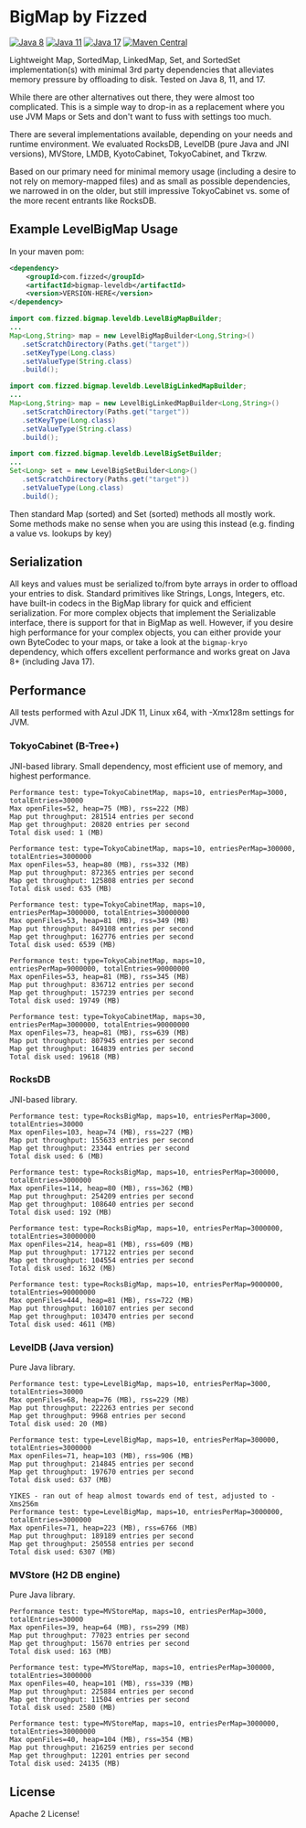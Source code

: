 # BigMap by Fizzed

[![Java 8](https://img.shields.io/github/actions/workflow/status/fizzed/bigmap/java8.yaml?branch=master&label=Java%208&style=flat-square)](https://github.com/fizzed/bigmap/actions/workflows/java8.yaml)
[![Java 11](https://img.shields.io/github/actions/workflow/status/fizzed/bigmap/java11.yaml?branch=master&label=Java%2011&style=flat-square)](https://github.com/fizzed/bigmap/actions/workflows/java11.yaml)
[![Java 17](https://img.shields.io/github/actions/workflow/status/fizzed/bigmap/java17.yaml?branch=master&label=Java%2017&style=flat-square)](https://github.com/fizzed/bigmap/actions/workflows/java17.yaml)
[![Maven Central](https://img.shields.io/maven-central/v/com.fizzed/bigmap?style=flat-square)](https://mvnrepository.com/artifact/com.fizzed/bigmap)

Lightweight Map, SortedMap, LinkedMap, Set, and SortedSet implementation(s) with minimal 3rd party dependencies that alleviates memory
pressure by offloading to disk.  Tested on Java 8, 11, and 17.

While there are other alternatives out there, they were almost too complicated.  This is a simple
way to drop-in as a replacement where you use JVM Maps or Sets and don't want to fuss with settings
too much.

There are several implementations available, depending on your needs and runtime environment. We evaluated
RocksDB, LevelDB (pure Java and JNI versions), MVStore, LMDB, KyotoCabinet, TokyoCabinet, and Tkrzw.

Based on our primary need for minimal memory usage (including a desire to not rely on memory-mapped files)
and as small as possible dependencies, we narrowed in on the older, but still impressive TokyoCabinet vs.
some of the more recent entrants like RocksDB.

## Example LevelBigMap Usage

In your maven pom:

```xml
<dependency>
    <groupId>com.fizzed</groupId>
    <artifactId>bigmap-leveldb</artifactId>
    <version>VERSION-HERE</version>
</dependency>
```

```java
import com.fizzed.bigmap.leveldb.LevelBigMapBuilder;
...
Map<Long,String> map = new LevelBigMapBuilder<Long,String>()
   .setScratchDirectory(Paths.get("target"))
   .setKeyType(Long.class)
   .setValueType(String.class)
   .build();
```

```java
import com.fizzed.bigmap.leveldb.LevelBigLinkedMapBuilder;
...
Map<Long,String> map = new LevelBigLinkedMapBuilder<Long,String>()
   .setScratchDirectory(Paths.get("target"))
   .setKeyType(Long.class)
   .setValueType(String.class)
   .build();

```

```java
import com.fizzed.bigmap.leveldb.LevelBigSetBuilder;
...
Set<Long> set = new LevelBigSetBuilder<Long>()
   .setScratchDirectory(Paths.get("target"))
   .setValueType(Long.class)
   .build();
```

Then standard Map (sorted) and Set (sorted) methods all mostly work.  Some methods make no sense
when you are using this instead (e.g. finding a value vs. lookups by key)

## Serialization

All keys and values must be serialized to/from byte arrays in order to offload your entries to disk.
Standard primitives like Strings, Longs, Integers, etc. have built-in codecs in the BigMap library
for quick and efficient serialization. For more complex objects that implement the Serializable interface,
there is support for that in BigMap as well. However, if you desire high performance for your complex
objects, you can either provide your own ByteCodec to your maps, or take a look at the `bigmap-kryo` 
dependency, which offers excellent performance and works great on Java 8+ (including Java 17).

## Performance

All tests performed with Azul JDK 11, Linux x64, with -Xmx128m settings for JVM.

### TokyoCabinet (B-Tree+)

JNI-based library. Small dependency, most efficient use of memory, and highest performance.

```
Performance test: type=TokyoCabinetMap, maps=10, entriesPerMap=3000, totalEntries=30000
Max openFiles=52, heap=75 (MB), rss=222 (MB)
Map put throughput: 281514 entries per second
Map get throughput: 20820 entries per second
Total disk used: 1 (MB)

Performance test: type=TokyoCabinetMap, maps=10, entriesPerMap=300000, totalEntries=3000000
Max openFiles=53, heap=80 (MB), rss=332 (MB)
Map put throughput: 872365 entries per second
Map get throughput: 125808 entries per second
Total disk used: 635 (MB)

Performance test: type=TokyoCabinetMap, maps=10, entriesPerMap=3000000, totalEntries=30000000
Max openFiles=53, heap=81 (MB), rss=349 (MB)
Map put throughput: 849108 entries per second
Map get throughput: 162776 entries per second
Total disk used: 6539 (MB)

Performance test: type=TokyoCabinetMap, maps=10, entriesPerMap=9000000, totalEntries=90000000
Max openFiles=53, heap=81 (MB), rss=345 (MB)
Map put throughput: 836712 entries per second
Map get throughput: 157239 entries per second
Total disk used: 19749 (MB)

Performance test: type=TokyoCabinetMap, maps=30, entriesPerMap=3000000, totalEntries=90000000
Max openFiles=73, heap=81 (MB), rss=639 (MB)
Map put throughput: 807945 entries per second
Map get throughput: 164839 entries per second
Total disk used: 19618 (MB)
```

### RocksDB

JNI-based library.

```
Performance test: type=RocksBigMap, maps=10, entriesPerMap=3000, totalEntries=30000
Max openFiles=103, heap=74 (MB), rss=227 (MB)
Map put throughput: 155633 entries per second
Map get throughput: 23344 entries per second
Total disk used: 6 (MB)

Performance test: type=RocksBigMap, maps=10, entriesPerMap=300000, totalEntries=3000000
Max openFiles=114, heap=80 (MB), rss=362 (MB)
Map put throughput: 254209 entries per second
Map get throughput: 108640 entries per second
Total disk used: 192 (MB)

Performance test: type=RocksBigMap, maps=10, entriesPerMap=3000000, totalEntries=30000000
Max openFiles=214, heap=81 (MB), rss=609 (MB)
Map put throughput: 177122 entries per second
Map get throughput: 104554 entries per second
Total disk used: 1632 (MB)

Performance test: type=RocksBigMap, maps=10, entriesPerMap=9000000, totalEntries=90000000
Max openFiles=444, heap=81 (MB), rss=722 (MB)
Map put throughput: 160107 entries per second
Map get throughput: 103470 entries per second
Total disk used: 4611 (MB)
```

### LevelDB (Java version)

Pure Java library.

```
Performance test: type=LevelBigMap, maps=10, entriesPerMap=3000, totalEntries=30000
Max openFiles=68, heap=76 (MB), rss=229 (MB)
Map put throughput: 222263 entries per second
Map get throughput: 9968 entries per second
Total disk used: 20 (MB)

Performance test: type=LevelBigMap, maps=10, entriesPerMap=300000, totalEntries=3000000
Max openFiles=71, heap=103 (MB), rss=906 (MB)
Map put throughput: 214845 entries per second
Map get throughput: 197670 entries per second
Total disk used: 637 (MB)

YIKES - ran out of heap almost towards end of test, adjusted to -Xms256m
Performance test: type=LevelBigMap, maps=10, entriesPerMap=3000000, totalEntries=3000000
Max openFiles=71, heap=223 (MB), rss=6766 (MB)
Map put throughput: 189189 entries per second
Map get throughput: 250558 entries per second
Total disk used: 6307 (MB)
```

### MVStore (H2 DB engine)

Pure Java library.

```
Performance test: type=MVStoreMap, maps=10, entriesPerMap=3000, totalEntries=30000
Max openFiles=39, heap=64 (MB), rss=299 (MB)
Map put throughput: 77023 entries per second
Map get throughput: 15670 entries per second
Total disk used: 163 (MB)

Performance test: type=MVStoreMap, maps=10, entriesPerMap=300000, totalEntries=3000000
Max openFiles=40, heap=101 (MB), rss=339 (MB)
Map put throughput: 225884 entries per second
Map get throughput: 11504 entries per second
Total disk used: 2580 (MB)

Performance test: type=MVStoreMap, maps=10, entriesPerMap=3000000, totalEntries=30000000
Max openFiles=40, heap=104 (MB), rss=354 (MB)
Map put throughput: 216259 entries per second
Map get throughput: 12201 entries per second
Total disk used: 24135 (MB)
```

## License

Apache 2 License!
